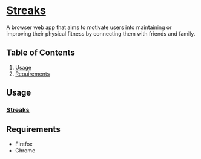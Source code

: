 # [Streaks](https://hrla35-mvp.web.app/)

A browser web app that aims to motivate users into maintaining or improving their physical fitness by connecting them with friends and family.

## Table of Contents

1. [Usage](#Usage)
2. [Requirements](#requirements)

## Usage

### [Streaks](https://hrla35-mvp.web.app/)

## Requirements

 - Firefox
 - Chrome
